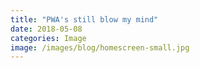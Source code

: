 ```yaml
---
title: "PWA's still blow my mind"
date: 2018-05-08
categories: Image
image: /images/blog/homescreen-small.jpg
---
```

